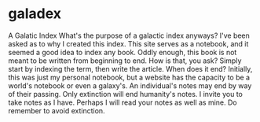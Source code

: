 # galadex
A Galatic Index
What's the purpose of a galactic index anyways?  I've been asked as to why I created this index.  This site serves as a notebook, and it seemed a good idea to index any book.  Oddly enough, this book is not meant to be written from beginning to end.  How is that, you ask?  Simply start by indexing the term, then write the article.
    When does it end?  Initially, this was just my personal notebook, but a website has the capacity to be a world's notebook or even a galaxy's.  An individual's notes may end by way of their passing.  Only extinction will end humanity's notes.  I invite you to take notes as I have.  Perhaps I will read your notes as well as mine.  Do remember to avoid extinction.
